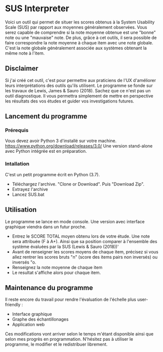 # SUS Interpreter

Voici un outil qui permet de situer les scores obtenus à la System Usability Scale (SUS) par rapport aux moyennes généralement observées.
Vous serez capable de comprendre si la note moyenne obtenue est une "bonne" note ou une "mauvaise" note.
De plus, grâce à cet outils, il sera possible de faire correspondre la note moyenne à chaque item avec une note globale.
C'est la note globale généralement associée aux systèmes obtenant la même note à l'item.

## Disclaimer
Si j'ai créé cet outil, c'est pour permettre aux praticiens de l'UX d'améliorer leurs interprétations des outils qu'ils utilisent. Le programme se fonde sur les travaux de Lewis, James & Sauro (2018).
Sachez que ce n'est pas un outil diagnostique. Il vous permettra simplement de mettre en perspective les résultats des vos études et guider vos investigations futures.
## Lancement du programme
### Prérequis
Vous devez avoir Python 3 d'installé sur votre machine. https://www.python.org/download/releases/3.0/
Une version stand-alone avec Python intégrée est en préparation. 

### Intallation
C'est un petit programme écrit en Python (3.7).
* Téléchargez l'archive. "Clone or Download". Puis "Download Zip".
* Extrayez l'archive 
* Lancez SUS.bat

## Utilisation 
Le programme se lance en mode console. Une version avec interface graphique viendra dans un futur proche. 
* Entrez le SCORE TOTAL moyen obtenu lors de votre étude. Une note sera attribuée (F à A+). Ainsi que sa position comparer à l'ensemble des système évaluées par la SUS (Lewis & Sauro (2018))' 
* Avant de renseigner les scores moyens de chaque item, précisez si vous allez rentrer les scores bruts "n" (score des items pairs non inversés) ou inversés "o. 
* Renseignez la note moyenne de chaque item
* Le resultat s'affiche alors pour chaque item.
## Maintenance du programme

Il reste encore du travail pour rendre l'évaluation de l'échelle plus user-friendly :
* Interface graphique
* Graphe des échantillonages
* Application web

Ces modifications vont arriver selon le temps m'étant disponible ainsi que selon mes progrès en programmation.
N'hésitez pas à utiliser le programme, le modifier et le redistribuer librement. 

